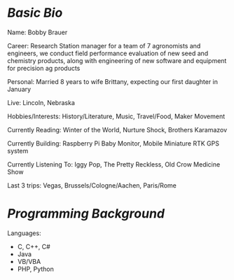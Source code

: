 # *Basic Bio*

Name:  Bobby Brauer

Career:  Research Station manager for a team of 7 agronomists and engineers, we conduct field performance evaluation of new seed and chemistry products, along with engineering of new software and equipment for precision ag products

Personal:  Married 8 years to wife Brittany, expecting our first daughter in January

Live:  Lincoln, Nebraska

Hobbies/Interests:  History/Literature, Music, Travel/Food, Maker Movement

Currently Reading:  Winter of the World, Nurture Shock, Brothers Karamazov

Currently Building:  Raspberry Pi Baby Monitor, Mobile Miniature RTK GPS system

Currently Listening To:  Iggy Pop, The Pretty Reckless, Old Crow Medicine Show 

Last 3 trips:  Vegas, Brussels/Cologne/Aachen, Paris/Rome

# *Programming Background*

Languages:
* C, C++, C#
* Java
* VB/VBA
* PHP, Python